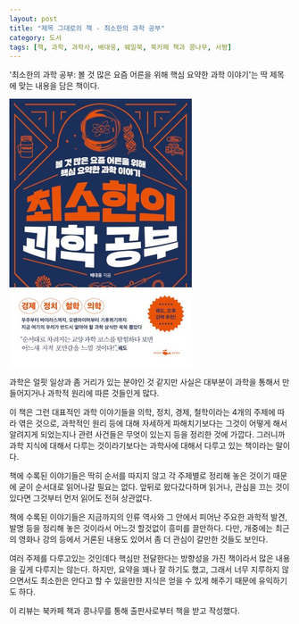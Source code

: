 ```yaml
---
layout: post
title: "제목 그대로의 책 - 최소한의 과학 공부"
category: 도서
tags: [책, 과학, 과학사, 배대웅, 웨일북, 북카페 책과 콩나무, 서평]
---
```


'최소한의 과학 공부: 볼 것 많은 요즘 어른을 위해 핵심 요약한 과학 이야기'는
딱 제목에 맞는 내용을 담은 책이다.

![표지](/images/book/minimal-science-study-book.jpg)

과학은 얼핏 일상과 좀 거리가 있는 분야인 것 같지만
사실은 대부분이 과학을 통해서 만들어지거나 과학적 원리에 따른 것들인게 많다.

이 책은 그런 대표적인 과학 이야기들을
의학, 정치, 경제, 철학이라는 4개의 주제에 따라 엮은 것으로,
과학적인 원리 등에 대해 자세하게 파해치기보다는
그것이 어떻게 해서 알려지게 되었는지나
관련 사건들은 무엇이 있는지 등을 정리한 것에 가깝다.
그러니까 과학 지식에 대해서 다루는 것이라기보다는
과학사에 대해서 다루고 있는 책이라는 말이다.

책에 수록된 이야기들은 딱히 순서를 따지지 않고
각 주제별로 정리해 놓은 것이기 때문에
굳이 순서대로 읽어나갈 필요는 없다.
앞뒤로 왔다갔다하며 읽거나,
관심을 끄는 것이 있다면 그것부터 먼저 읽어도 전혀 상관없다.

책에 수록된 이야기들은 지금까지의 인류 역사와
그 안에서 피어난 주요한 과학적 발견, 발명 등을 정리해 놓은 것이라서
어느것 할것없이 흥미를 끌만하다.
다만, 개중에는 최근의 영화나 강의 등에서 거론된 내용도 있어서
좀 더 관심이 갈만한 것들도 보인다.

여러 주제를 다루고있는 것인데다 핵심만 전달한다는 방향성을 가진 책이라서
많은 내용을 깊게 다루지는 않는다.
하지만, 요약을 꽤나 잘 하기도 했고,
그래서 너무 지루하지 않으면서도 최소한은 안다고 할 수 있을만한 지식은 얻을 수 있게 해주기 때문에 유익하기도 하다.



<div class="im im-info">
이 리뷰는 북카페 책과 콩나무를 통해 출판사로부터 책을 받고 작성했다.
</div>

